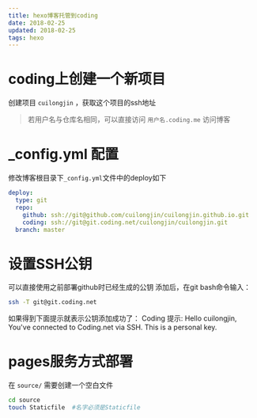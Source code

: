 ```yaml
---
title: hexo博客托管到coding
date: 2018-02-25
updated: 2018-02-25
tags: hexo
---
```


# coding上创建一个新项目

创建项目 `cuilongjin` ，获取这个项目的ssh地址

> 若用户名与仓库名相同，可以直接访问 `用户名.coding.me` 访问博客

# \_config.yml 配置

修改博客根目录下`_config.yml`文件中的deploy如下

```yml
deploy:
  type: git
  repo: 
    github: ssh://git@github.com/cuilongjin/cuilongjin.github.io.git
    coding: ssh://git@git.coding.net/cuilongjin/cuilongjin.git
  branch: master
```

# 设置SSH公钥
可以直接使用之前部署github时已经生成的公钥
添加后，在git bash命令输入：

```bash
ssh -T git@git.coding.net
```

如果得到下面提示就表示公钥添加成功了：
Coding 提示: Hello cuilongjin, You've connected to Coding.net via SSH. This is a personal key.

# pages服务方式部署

在 `source/` 需要创建一个空白文件

```bash
cd source
touch Staticfile  #名字必须是Staticfile
```
